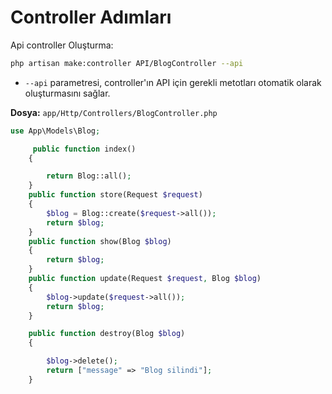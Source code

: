 # Controller Adımları

Api controller Oluşturma:

```bash
php artisan make:controller API/BlogController --api
```

- `--api` parametresi, controller'ın API için gerekli metotları otomatik olarak oluşturmasını sağlar.

**Dosya:** `app/Http/Controllers/BlogController.php`

```php
use App\Models\Blog;

     public function index()
    {

        return Blog::all();
    }
    public function store(Request $request)
    {
        $blog = Blog::create($request->all());
        return $blog;
    }
    public function show(Blog $blog)
    {
        return $blog;
    }
    public function update(Request $request, Blog $blog)
    {
        $blog->update($request->all());
        return $blog;
    }

    public function destroy(Blog $blog)
    {

        $blog->delete();
        return ["message" => "Blog silindi"];
    }
```
